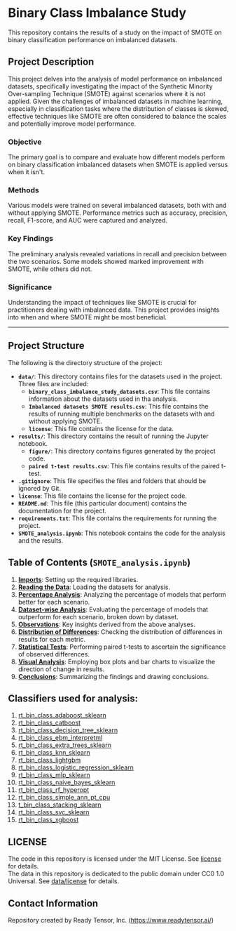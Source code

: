 # Binary Class Imbalance Study

This repository contains the results of a study on the impact of SMOTE on binary classification performance on imbalanced datasets.

## Project Description

This project delves into the analysis of model performance on imbalanced datasets, specifically investigating the impact of the Synthetic Minority Over-sampling Technique (SMOTE) against scenarios where it is not applied. Given the challenges of imbalanced datasets in machine learning, especially in classification tasks where the distribution of classes is skewed, effective techniques like SMOTE are often considered to balance the scales and potentially improve model performance.

### Objective

The primary goal is to compare and evaluate how different models perform on binary classification imbalanced datasets when SMOTE is applied versus when it isn't.

### Methods

Various models were trained on several imbalanced datasets, both with and without applying SMOTE. Performance metrics such as accuracy, precision, recall, F1-score, and AUC were captured and analyzed.

### Key Findings

The preliminary analysis revealed variations in recall and precision between the two scenarios. Some models showed marked improvement with SMOTE, while others did not.

### Significance

Understanding the impact of techniques like SMOTE is crucial for practitioners dealing with imbalanced data. This project provides insights into when and where SMOTE might be most beneficial.

---

## Project Structure

The following is the directory structure of the project:

- **`data/`**: This directory contains files for the datasets used in the project. Three files are included:
  - **`binary_class_imbalance_study_datasets.csv`**: This file contains information about the datasets used in tha analysis.
  - **`Imbalanced datasets SMOTE results.csv`**: This file contains the results of running multiple benchmarks on the datasets with and without applying SMOTE.
  - **`license`**: This file contains the license for the data.
- **`results/`**: This directory contains the result of running the Jupyter notebook.
  - **`figure/`**: This directory contains figures generated by the project code.
  - **`paired t-test results.csv`**: This file contains results of the paired t-test.
- **`.gitignore`**: This file specifies the files and folders that should be ignored by Git.
- **`license`**: This file contains the license for the project code.
- **`README.md`**: This file (this particular document) contains the documentation for the project.
- **`requirements.txt`**: This file contains the requirements for running the project.
- **`SMOTE_analysis.ipynb`**: This notebook contains the code for the analysis and the results.

## Table of Contents (**`SMOTE_analysis.ipynb`**)

1. **[Imports](#imports)**: Setting up the required libraries.
2. **[Reading the Data](#reading-the-data)**: Loading the datasets for analysis.
3. **[Percentage Analysis](#percentage-analysis)**: Analyzing the percentage of models that perform better for each scenario.
4. **[Dataset-wise Analysis](#dataset-wise-analysis)**: Evaluating the percentage of models that outperform for each scenario, broken down by dataset.
5. **[Observations](#observations)**: Key insights derived from the above analyses.
6. **[Distribution of Differences](#distribution-of-differences)**: Checking the distribution of differences in results for each metric.
7. **[Statistical Tests](#statistical-tests)**: Performing paired t-tests to ascertain the significance of observed differences.
8. **[Visual Analysis](#visual-analysis)**: Employing box plots and bar charts to visualize the direction of change in results.
9. **[Conclusions](#conclusions)**: Summarizing the findings and drawing conclusions.

## Classifiers used for analysis:

1. [rt_bin_class_adaboost_sklearn](https://github.com/readytensor/rt_bin_class_adaboost_sklearn)
2. [rt_bin_class_catboost](https://github.com/readytensor/rt_bin_class_catboost)
3. [rt_bin_class_decision_tree_sklearn](https://github.com/readytensor/rt_bin_class_decision_tree_sklearn)
4. [rt_bin_class_ebm_interpretml](https://github.com/readytensor/rt_bin_class_ebm_interpretml)
5. [rt_bin_class_extra_trees_sklearn](https://github.com/readytensor/rt_bin_class_extra_trees_sklearn)
6. [rt_bin_class_knn_sklearn](https://github.com/readytensor/rt_bin_class_knn_sklearn)
7. [rt_bin_class_lightgbm](https://github.com/readytensor/rt_bin_class_lightgbm)
8. [rt_bin_class_logistic_regression_sklearn](https://github.com/readytensor/rt_bin_class_logistic_regression_sklearn)
9. [rt_bin_class_mlp_sklearn](https://github.com/readytensor/rt_bin_class_mlp_sklearn)
10. [rt_bin_class_naive_bayes_sklearn](https://github.com/readytensor/rt_bin_class_naive_bayes_sklearn)
11. [rt_bin_class_rf_hyperopt](https://github.com/readytensor/rt_bin_class_rf_hyperopt)
12. [rt_bin_class_simple_ann_pt_cpu](https://github.com/readytensor/rt_bin_class_simple_ann_pt_cpu)
13. [t_bin_class_stacking_sklearn](https://github.com/readytensor/rt_bin_class_stacking_sklearn)
14. [rt_bin_class_svc_sklearn](https://github.com/readytensor/rt_bin_class_svc_sklearn)
15. [rt_bin_class_xgboost](https://github.com/readytensor/rt_bin_class_xgboost)

## LICENSE

The code in this repository is licensed under the MIT License. See [license](license) for details. <br>
The data in this repository is dedicated to the public domain under CC0 1.0 Universal. See [data/license](./data/license) for details.

## Contact Information

Repository created by Ready Tensor, Inc. (https://www.readytensor.ai/)
